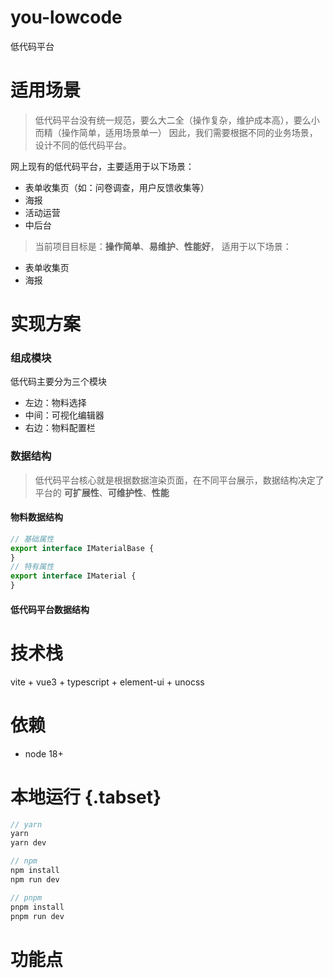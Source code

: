 # you-lowcode
低代码平台

# 适用场景
> 低代码平台没有统一规范，要么大二全（操作复杂，维护成本高），要么小而精（操作简单，适用场景单一）
因此，我们需要根据不同的业务场景，设计不同的低代码平台。

网上现有的低代码平台，主要适用于以下场景：
- 表单收集页（如：问卷调查，用户反馈收集等）
- 海报
- 活动运营
- 中后台


> 当前项目目标是：**操作简单**、**易维护**、**性能好**， 适用于以下场景：
- 表单收集页
- 海报

# 实现方案
### 组成模块
低代码主要分为三个模块
- 左边：物料选择
- 中间：可视化编辑器
- 右边：物料配置栏

### 数据结构
> 低代码平台核心就是根据数据渲染页面，在不同平台展示，数据结构决定了平台的 **可扩展性**、**可维护性**、**性能**

#### 物料数据结构
``` typescript
// 基础属性
export interface IMaterialBase {
}
// 特有属性
export interface IMaterial {
}
```
#### 低代码平台数据结构

# 技术栈
vite + vue3 + typescript + element-ui + unocss

# 依赖
- node 18+

# 本地运行 {.tabset}
```typescript
// yarn
yarn
yarn dev

// npm
npm install
npm run dev

// pnpm
pnpm install
pnpm run dev
```

# 功能点
